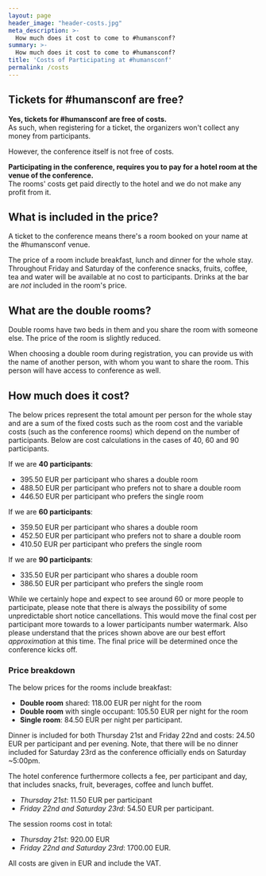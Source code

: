 ```yaml
---
layout: page
header_image: "header-costs.jpg"
meta_description: >-
  How much does it cost to come to #humansconf?
summary: >-
  How much does it cost to come to #humansconf?
title: 'Costs of Participating at #humansconf'
permalink: /costs
---
```


## Tickets for #humansconf are free?

**Yes, tickets for #humansconf are free of costs.**  
As such, when registering for a ticket, the organizers won't collect any money from participants.

However, the conference itself is not free of costs.

**Participating in the conference, requires you to pay for a hotel room at the venue of the conference.**  
The rooms' costs get paid directly to the hotel and we do not make any profit from it.


## What is included in the price?

A ticket to the conference means there's a room booked on your name at the #humansconf venue.

The price of a room include breakfast, lunch and dinner for the whole stay. Throughout Friday and Saturday of the conference snacks, fruits, coffee, tea and water will be available at no cost to participants. Drinks at the bar are _not_ included in the room's price.


## What are the double rooms?

Double rooms have two beds in them and you share the room with someone else. The price of the room is slightly reduced.

When choosing a double room during registration, you can provide us with the name of another person, with whom you want to share the room. This person will have access to conference as well.

## How much does it cost?

The below prices represent the total amount per person for the whole stay and are a sum of the fixed costs such as the room cost and the variable costs (such as the conference rooms) which depend on the number of participants. Below are cost calculations in the cases of 40, 60 and 90 participants.

If we are **40 participants**:

- 395.50 EUR per participant who shares a double room
- 488.50 EUR per participant who prefers not to share a double room
- 446.50 EUR per participant who prefers the single room

If we are **60 participants**:

- 359.50 EUR per participant who shares a double room
- 452.50 EUR per participant who prefers not to share a double room
- 410.50 EUR per participant who prefers the single room

If we are **90 participants**:

- 335.50 EUR per participant who shares a double room
- 386.50 EUR per participant who prefers the single room

While we certainly hope and expect to see around 60 or more people to participate, please note that there is always the possibility of some unpredictable short notice cancellations. This would move the final cost per participant more towards to a lower participants number watermark. Also please understand that the prices shown above are our best effort _approximation_ at this time. The final price will be determined once the conference kicks off.

### Price breakdown

The below prices for the rooms include breakfast:

- **Double room** shared: 118.00 EUR per night for the room
- **Double room** with single occupant: 105.50 EUR per night for the room
- **Single room**: 84.50 EUR per night per participant.

Dinner is included for both Thursday 21st and Friday 22nd and costs: 24.50 EUR per participant and per evening. Note, that there will be no dinner included for Saturday 23rd as the conference officially ends on Saturday ~5:00pm.

The hotel conference furthermore collects a fee, per participant and day, that includes snacks, fruit, beverages, coffee and lunch buffet.

- _Thursday 21st_: 11.50 EUR per participant
- _Friday 22nd and Saturday 23rd_: 54.50 EUR per participant.

The session rooms cost in total:

- _Thursday 21st_: 920.00 EUR
- _Friday 22nd and Saturday 23rd_: 1700.00 EUR.

All costs are given in EUR and include the VAT.
